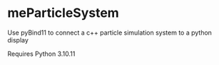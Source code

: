 # meParticleSystem


Use pyBind11 to connect a c++ particle simulation system to a python display

Requires Python 3.10.11